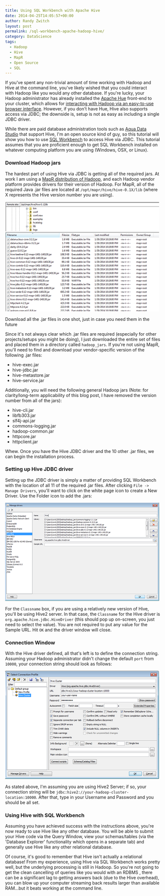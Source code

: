 ```yaml
---
title: Using SQL Workbench with Apache Hive
date: 2014-04-25T14:05:57+00:00
author: Randy Zwitch
layout: post
permalink: /sql-workbench-apache-hadoop-hive/
category: DataScience
tags:
  - Hadoop
  - Hive
  - MapR
  - Open Source
  - SQL
---
```

If you've spent any non-trivial amount of time working with Hadoop and Hive at the command line, you've likely wished that you could interact with Hadoop like you would any other database. If you're lucky, your Hadoop administrator has already installed the [Apache Hue](http://gethue.com/) front-end to your cluster, which allows for [interacting with Hadoop via an easy-to-use browser interface](http://randyzwitch.com/uploading-data-hadoop-amazon-ec2-cloudera-part-3/). However, if you don't have Hue, Hive also supports access via JDBC; the downside is, setup is not as easy as including a single JDBC driver.

While there are paid database administration tools such as [Aqua Data Studio](http://www.aquafold.com/dbspecific/apache_hive_client.html) that support Hive, I'm an open source kind of guy, so this tutorial will show you how to use [SQL Workbench](http://www.sql-workbench.net/) to access Hive via JDBC. This tutorial assumes that you are proficient enough to get SQL Workbench installed on whatever computing platform you are using (Windows, OSX, or Linux).

### Download Hadoop jars

The hardest part of using Hive via JDBC is getting all of the required jars. At work I am using a [MapR distribution of Hadoop](http://www.mapr.com/), and each Hadoop vendor platform provides drivers for their version of Hadoop. For MapR, all of the required Java .jar files are located at `/opt/mapr/hive/hive-0.1X/lib` (where X represents the Hive version number you are using).

![mapr-hive-jars](/wp-content/uploads/2014/04/mapr-hive-jars.png)

 <p class="wp-caption-text">
    Download all the .jar files in one shot, just in case you need them in the future
 </p>

Since it's not always clear which .jar files are required (especially for other projects/setups you might be doing), I just downloaded the entire set of files and placed them in a directory called `hadoop_jars`. If you're not using MapR, you'll need to find and download your vendor-specific version of the following .jar files:

  * hive-exec.jar
  * hive-jdbc.jar
  * hive-metastore.jar
  * hive-service.jar

Additionally, you will need the following general Hadoop jars (Note: for clarity/long-term applicability of this blog post, I have removed the version number from all of the jars):

  * hive-cli.jar
  * libfb303.jar
  * slf4j-api.jar
  * commons-logging.jar
  * hadoop-common.jar
  * httpcore.jar
  * httpclient.jar

Whew. Once you have the Hive JDBC driver and the 10 other .jar files, we can begin the installation process.

### Setting up Hive JDBC driver

Setting up the JDBC driver is simply a matter of providing SQL Workbench with the location of all 11 of the required .jar files. After clicking `File -> Manage Drivers`, you'll want to click on the white page icon to create a New Driver. Use the Folder icon to add the .jars:

![sqlworkbench-hive-driver-setup](/wp-content/uploads/2014/04/sqlworkbench-hive-driver-setup.png)

For the `Classname` box, if you are using a relatively new version of Hive, you'll be using Hive2 server. In that case, the `Classname` for the Hive driver is `org.apache.hive.jdbc.HiveDriver` (this should pop up on-screen, you just need to select the value). You are not required to put any value for the Sample URL. Hit `OK` and the driver window will close.

### Connection Window

With the Hive driver defined, all that's left is to define the connection string. Assuming your Hadoop administrator didn't change the default `port` from `10000`, your connection string should look as follows:

![sqlworkbench-hive-connectionstring](/wp-content/uploads/2014/04/sqlworkbench-hive-connectionstring.png)

As stated above, I'm assuming you are using Hive2 Server; if so, your connection string will be `jdbc:hive2://your-hadoop-cluster-location:10000`. After that, type in your Username and Password and you should be all set.

### Using Hive with SQL Workbench

Assuming you have achieved success with the instructions above, you're now ready to use Hive like any other database. You will be able to submit your Hive code via the Query Window, view your schemas/tables (via the 'Database Explorer' functionality which opens in a separate tab) and generally use Hive like any other relational database.

Of course, it's good to remember that Hive isn't actually a relational database! From my experience, using Hive via SQL Workbench works pretty well, but the underlying processing is still in Hadoop. So you're not going to get the clean cancelling of queries like you would with an RDBMS , there can be a significant lag to getting answers back (due to the Hive overhead), you can blow up your computer streaming back results larger than available RAM...but it beats working at the command line.
